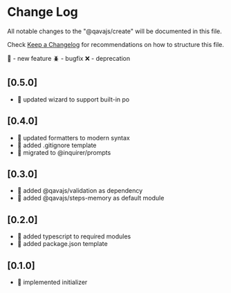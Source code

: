 # Change Log

All notable changes to the "@qavajs/create" will be documented in this file.

Check [Keep a Changelog](http://keepachangelog.com/) for recommendations on how to structure this file.

:rocket: - new feature
:beetle: - bugfix
:x: - deprecation

## [0.5.0]
- :rocket: updated wizard to support built-in po

## [0.4.0]
- :rocket: updated formatters to modern syntax
- :rocket: added .gitignore template
- :rocket: migrated to @inquirer/prompts

## [0.3.0]
- :rocket: added @qavajs/validation as dependency
- :rocket: added @qavajs/steps-memory as default module

## [0.2.0]
- :rocket: added typescript to required modules
- :rocket: added package.json template

## [0.1.0]
- :rocket: implemented initializer
